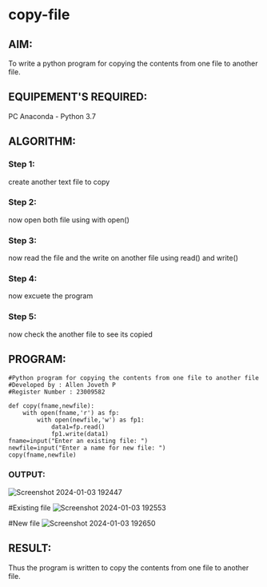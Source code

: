 # copy-file
## AIM:
To write a python program for copying the contents from one file to another file.
## EQUIPEMENT'S REQUIRED: 
PC
Anaconda - Python 3.7
## ALGORITHM: 
### Step 1:
create another text file to copy
### Step 2: 
 now open both file using with open()
### Step 3: 
now read the file and the write on another file using read() and write()
### Step 4:  
now excuete the program
### Step 5: 
now check the another file to see its copied

## PROGRAM:
```
#Python program for copying the contents from one file to another file
#Developed by : Allen Joveth P
#Register Number : 23009582

def copy(fname,newfile):
    with open(fname,'r') as fp:
        with open(newfile,'w') as fp1:
            data1=fp.read()
            fp1.write(data1)
fname=input("Enter an existing file: ")
newfile=input("Enter a name for new file: ")
copy(fname,newfile)
```
### OUTPUT:

![Screenshot 2024-01-03 192447](https://github.com/allenjoveth/copy-file/assets/139422287/6a8eb2f7-8d72-40b9-865a-8dc1ab251c9e)

#Existing file
![Screenshot 2024-01-03 192553](https://github.com/allenjoveth/copy-file/assets/139422287/a7bbfebb-3ef3-4e03-be07-83f9d689832d)

#New file
![Screenshot 2024-01-03 192650](https://github.com/allenjoveth/copy-file/assets/139422287/885cb1e4-3b62-48c8-98a0-c62ab0df1fa2)

## RESULT:
Thus the program is written to copy the contents from one file to another file.
